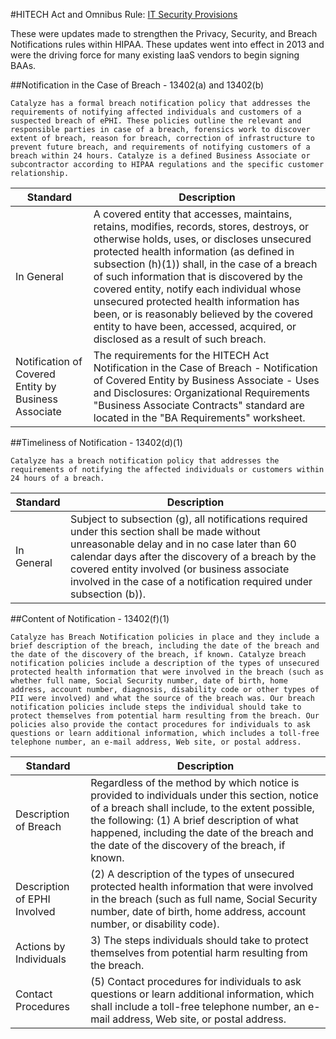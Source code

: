 #HITECH Act and Omnibus Rule: <a href="http://www.gpo.gov/fdsys/pkg/FR-2013-01-25/pdf/2013-01073.pdf">IT Security Provisions</a>

These were updates made to strengthen the Privacy, Security, and Breach Notifications rules within HIPAA. These updates went into effect in 2013 and were the driving force for many existing IaaS vendors to begin signing BAAs.

##Notification in the Case of Breach - 13402(a) and 13402(b)

```
Catalyze has a formal breach notification policy that addresses the requirements of notifying affected individuals and customers of a suspected breach of ePHI. These policies outline the relevant and responsible parties in case of a breach, forensics work to discover extent of breach, reason for breach, correction of infrastructure to prevent future breach, and requirements of notifying customers of a breach within 24 hours. Catalyze is a defined Business Associate or subcontractor according to HIPAA regulations and the specific customer relationship.
```
Standard | Description
--------- | -----------
In General | A covered entity that accesses, maintains, retains, modifies, records, stores, destroys, or otherwise holds, uses, or discloses unsecured protected health information (as defined in subsection (h)(1)) shall, in the case of a breach of such information that is discovered by the covered entity, notify each individual whose unsecured protected health information has been, or is reasonably believed by the covered entity to have been, accessed, acquired, or disclosed as a result of such breach.
Notification of Covered Entity by Business Associate | The requirements for the HITECH Act Notification in the Case of Breach - Notification of Covered Entity by Business Associate - Uses and Disclosures: Organizational Requirements "Business Associate Contracts" standard are located in the "BA Requirements" worksheet.

##Timeliness of Notification - 13402(d)(1)

```
Catalyze has a breach notification policy that addresses the requirements of notifying the affected individuals or customers within 24 hours of a breach.
```
Standard | Description
--------- | -----------
In General | Subject to subsection (g), all notifications required under this section shall be made without unreasonable delay and in no case later than 60 calendar days after the discovery of a breach by the covered entity involved (or business associate involved in the case of a notification required under subsection (b)).

##Content of Notification - 13402(f)(1)

```
Catalyze has Breach Notification policies in place and they include a brief description of the breach, including the date of the breach and the date of the discovery of the breach, if known. Catalyze breach notification policies include a description of the types of unsecured protected health information that were involved in the breach (such as whether full name, Social Security number, date of birth, home address, account number, diagnosis, disability code or other types of PII were involved) and what the source of the breach was. Our breach notification policies include steps the individual should take to protect themselves from potential harm resulting from the breach. Our policies also provide the contact procedures for individuals to ask questions or learn additional information, which includes a toll-free telephone number, an e-mail address, Web site, or postal address.
```
Standard | Description
--------- | -----------
Description of Breach | Regardless of the method by which notice is provided to individuals under this section, notice of a breach shall include, to the extent possible, the following: (1) A brief description of what happened, including the date of the breach and the date of the discovery of the breach, if known.
Description of EPHI Involved | (2) A description of the types of unsecured protected health information that were involved in the breach (such as full name, Social Security number, date of birth, home address, account number, or disability code).
Actions by Individuals | 3) The steps individuals should take to protect themselves from potential harm resulting from the breach.
Contact Procedures | (5) Contact procedures for individuals to ask questions or learn additional information, which shall include a toll-free telephone number, an e-mail address, Web site, or postal address.
